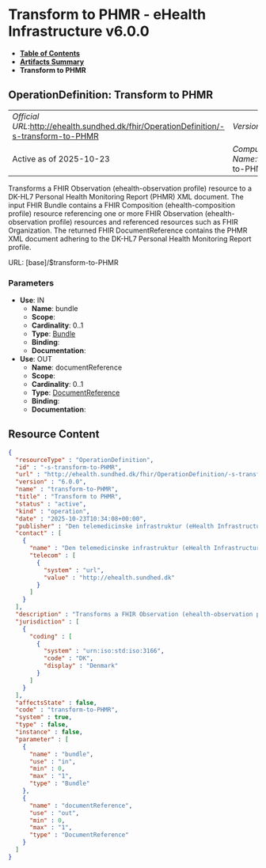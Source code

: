 # Transform to PHMR - eHealth Infrastructure v6.0.0

* [**Table of Contents**](toc.md)
* [**Artifacts Summary**](artifacts.md)
* **Transform to PHMR**

## OperationDefinition: Transform to PHMR 

| | |
| :--- | :--- |
| *Official URL*:http://ehealth.sundhed.dk/fhir/OperationDefinition/-s-transform-to-PHMR | *Version*:6.0.0 |
| Active as of 2025-10-23 | *Computable Name*:transform-to-PHMR |

 
Transforms a FHIR Observation (ehealth-observation profile) resource to a DK-HL7 Personal Health Monitoring Report (PHMR) XML document. The input FHIR Bundle contains a FHIR Composition (ehealth-composition profile) resource referencing one or more FHIR Observation (ehealth-observation profile) resources and referenced resources such as FHIR Organization. The returned FHIR DocumentReference contains the PHMR XML document adhering to the DK-HL7 Personal Health Monitoring Report profile. 

URL: [base]/$transform-to-PHMR

### Parameters

* **Use**: IN
  * **Name**: bundle
  * **Scope**: 
  * **Cardinality**: 0..1
  * **Type**: [Bundle](http://hl7.org/fhir/R4/bundle.html)
  * **Binding**: 
  * **Documentation**: 
* **Use**: OUT
  * **Name**: documentReference
  * **Scope**: 
  * **Cardinality**: 0..1
  * **Type**: [DocumentReference](http://hl7.org/fhir/R4/documentreference.html)
  * **Binding**: 
  * **Documentation**: 



## Resource Content

```json
{
  "resourceType" : "OperationDefinition",
  "id" : "-s-transform-to-PHMR",
  "url" : "http://ehealth.sundhed.dk/fhir/OperationDefinition/-s-transform-to-PHMR",
  "version" : "6.0.0",
  "name" : "transform-to-PHMR",
  "title" : "Transform to PHMR",
  "status" : "active",
  "kind" : "operation",
  "date" : "2025-10-23T10:34:08+00:00",
  "publisher" : "Den telemedicinske infrastruktur (eHealth Infrastructure)",
  "contact" : [
    {
      "name" : "Den telemedicinske infrastruktur (eHealth Infrastructure)",
      "telecom" : [
        {
          "system" : "url",
          "value" : "http://ehealth.sundhed.dk"
        }
      ]
    }
  ],
  "description" : "Transforms a FHIR Observation (ehealth-observation profile) resource to a DK-HL7 Personal Health Monitoring Report (PHMR) XML document. The input FHIR Bundle contains a FHIR Composition (ehealth-composition profile) resource referencing one or more FHIR Observation (ehealth-observation profile) resources and referenced resources such as FHIR Organization. The returned FHIR DocumentReference contains the PHMR XML document adhering to the DK-HL7 Personal Health Monitoring Report profile.",
  "jurisdiction" : [
    {
      "coding" : [
        {
          "system" : "urn:iso:std:iso:3166",
          "code" : "DK",
          "display" : "Denmark"
        }
      ]
    }
  ],
  "affectsState" : false,
  "code" : "transform-to-PHMR",
  "system" : true,
  "type" : false,
  "instance" : false,
  "parameter" : [
    {
      "name" : "bundle",
      "use" : "in",
      "min" : 0,
      "max" : "1",
      "type" : "Bundle"
    },
    {
      "name" : "documentReference",
      "use" : "out",
      "min" : 0,
      "max" : "1",
      "type" : "DocumentReference"
    }
  ]
}

```
